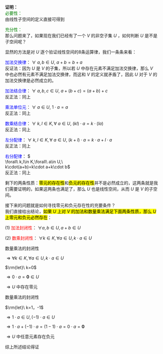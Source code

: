 **证明：**  
<font color=green>必要性：</font>  
由线性子空间的定义直接可得到  
  
<font color=green>充分性：</font>  
那么问题来了，如果现在我们已经有了一个 $V$ 的非空子集 $U$ ，如何判断 $U$ 是不是子空间呢？  
  
显然的方法是对 $U$ 逐个验证线性空间的8条运算律，我们一条条来看：  
  
<font color=blue>加法交换律</font>： $\forall\ a,b\in U,\ a+b=b+a$   
反证法：因为 $U$ 是 $V$ 的子集，所以若 $U$ 中存在元素不满足加法交换律，那么 $V$ 中也必然有元素不满足加法交换律，而这和 $V$ 的定义就矛盾了，因此 $U$ 对于 $V$ 的加法交换律是必然成立的。  
  
<font color=blue>加法结合律</font>：  $\forall\ a,b,c\in U,\ a+(b+c)=(a+b)+c$   
反正法：同上  
  
<font color=blue>乘法单位元</font>： $\forall\ a\in U,\ 1\cdot a=a$   
反正法：同上  
  
<font color=blue>数乘结合律</font>： $\forall\ k,l\in K,\forall\ a\in U,\ (kl)\cdot a=k\cdot(la)$    
反正法：同上  
  
<font color=blue>左分配律</font>： $\forall\ k,l\in K,\forall\ a\in U,\ (k+l)\cdot a=k\cdot a+l\cdot a$   
反正法：同上  
  
<font color=blue>右分配律</font>： $  
\forall\ k,l\in K,\forall\ a\in U,\   
k\cdot(a+b)=k\cdot a+k\cdot b$   
反正法：同上  
  
剩下的两条性质：<mark>零元的存在性</mark>和<mark>负元的存在性</mark>并不是必然成立的，这两条就是我们需要证明的，如果这两条也满足了，那么 $U$ 也是线性空间，从而 $U$ 是 $V$ 的子空间。  
  
接下来的问题就是如何寻找零元和负元存在性的充要条件？  
我们直接给出结论，<mark>如果 $U$ 上对 $V$ 的加法和数量乘法满足下面两条性质，那么 $U$ 上零元和负元必然存在</mark>：  
  
(1) <font color=red>加法封闭性</font>： $\forall a,b\in U,a+b\in U$   
  
(2) <font color=red>数乘封闭性</font>： $\forall k\in K,\forall a\in U,k\cdot a\in U$   
  
数量乘法的封闭性  
  
 $\Rightarrow  
\forall k\in K,\forall a\in U,k\cdot a\in U$   
  
 $\rm{let}\ k=0$   
  
 $\Rightarrow 0\cdot a=\mathbf{0}\in U$   
  
 $\Rightarrow U$ 中存在零元  
  
数量乘法的封闭性  
  
 $\rm{let}\ k=1，-1$   
  
 $\Rightarrow1\cdot a\in U,(-1)\cdot a\in U$   
  
 $\Rightarrow1\cdot a+(-1)\cdot a  
=(1-1)\cdot a=0\cdot a=\mathbf{0}$   
  
 $\Rightarrow U$ 中任意元素存在负元  
  
综上所述结论得证  
